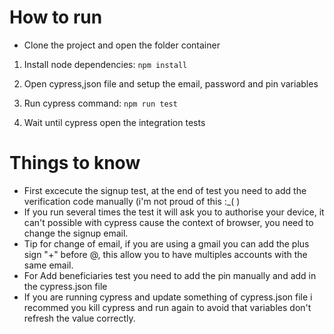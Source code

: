 # How to run
- Clone the project and open the folder container
1. Install node dependencies: ``` npm install ```

2. Open cypress,json file and setup the email, password and pin variables
3. Run cypress command:  ``` npm run test ```
4. Wait until cypress open the integration tests

# Things to know
- First excecute the signup test, at the end of test you need to add the verification code manually  (i'm not proud of this :_( )
- If you run several times the test it will ask you to authorise your device, it can't possible with cypress cause the context of browser, you need to change the signup email.
- Tip for change of email, if you are using a gmail you can add the plus sign "+" before @, this allow you to have multiples accounts with the same email.
- For Add beneficiaries test you need to add the pin manually and add in the cypress.json file
- If you are running cypress and update something of cypress.json file i recommed you kill cypress and run again to avoid that variables don't refresh the value correctly.